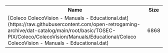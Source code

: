 <table>
<tr><th>Name</th><th>Size</th></tr>
<tr><td>
[Coleco ColecoVision - Manuals - Educational.dat](https://raw.githubusercontent.com/open-retrogaming-archive/dat-catalog/main/root/basic/TOSEC-PIX/Coleco/ColecoVision/Manuals/Educational/Coleco ColecoVision - Manuals - Educational.dat)
</td><td>6868</td></tr>
</table>
